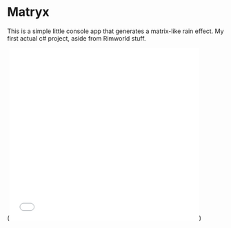 # Matryx

This is a simple little console app that generates a matrix-like rain effect.
My first actual c# project, aside from Rimworld stuff.

(<iframe src='//gifs.com/embed/VvZP45' frameborder='0' scrolling='no' width='440' height='400' style='-webkit-backface-visibility: hidden;-webkit-transform: scale(1);' ></iframe>)
